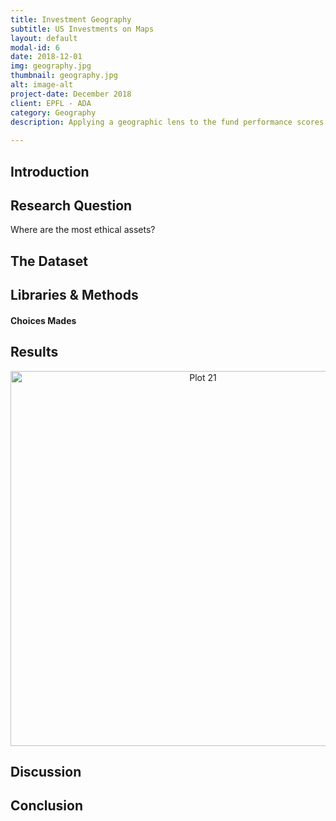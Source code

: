 ```yaml
---
title: Investment Geography 
subtitle: US Investments on Maps
layout: default
modal-id: 6
date: 2018-12-01
img: geography.jpg
thumbnail: geography.jpg
alt: image-alt
project-date: December 2018
client: EPFL - ADA
category: Geography
description: Applying a geographic lens to the fund performance scores is important in order to graps all the different implications of our study. 
             
---
```


## Introduction

## Research Question
Where are the most ethical assets? 

## The Dataset 

## Libraries & Methods 

#### Choices Mades 

## Results 

<div>
    <a href="https://plot.ly/~dcleres/21/?share_key=s0l8ZZTKlK4aeVUn0TP3p9" target="_blank" title="Plot 21" style="display: block; text-align: center;"><img src="https://plot.ly/~dcleres/21.png?share_key=s0l8ZZTKlK4aeVUn0TP3p9" alt="Plot 21" style="max-width: 100%;width: 600px;"  width="600" onerror="this.onerror=null;this.src='https://plot.ly/404.png';" /></a>
    <script data-plotly="dcleres:21" sharekey-plotly="s0l8ZZTKlK4aeVUn0TP3p9" src="https://plot.ly/embed.js" async></script>
</div>

## Discussion 

## Conclusion